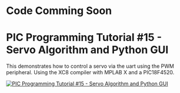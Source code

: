 # **Code Comming Soon**

# **PIC Programming Tutorial #15 - Servo Algorithm and Python GUI**

This demonstrates how  to control a servo via the uart using the PWM peripheral. Using the XC8 compiler with MPLAB X and a PIC18F4520.

[![PIC Programming Tutorial #15 - Servo Algorithm and Python GUI](https://img.youtube.com/vi/y3symc7PlIs/0.jpg)](https://www.youtube.com/watch?v=y3symc7PlIs "PIC Programming Tutorial #15 - Servo Algorithm and Python GUI")

 



















